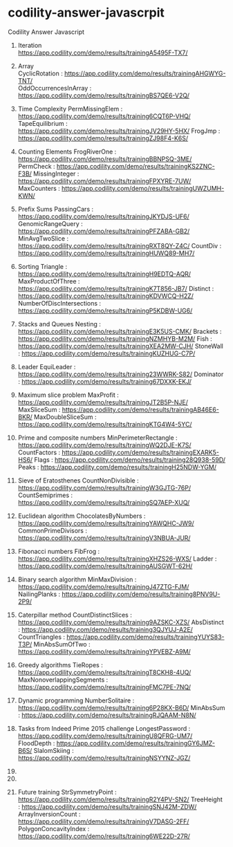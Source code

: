 # codility-answer-javascrpit
Codility Answer Javascript

1. Iteration <br>
https://app.codility.com/demo/results/trainingA5495F-TX7/

2. Array <br>
CyclicRotation : https://app.codility.com/demo/results/trainingAHGWYG-TNT/ <br>
OddOccurrencesInArray : https://app.codility.com/demo/results/trainingBS7QE6-V2Q/ <br>

3.  Time Complexity
PermMissingElem : https://app.codility.com/demo/results/training6CQT6P-VHQ/
TapeEquilibrium : https://app.codility.com/demo/results/trainingJV29HY-5HX/
FrogJmp : https://app.codility.com/demo/results/trainingZJ98F4-K6S/

4. Counting Elements
FrogRiverOne : https://app.codility.com/demo/results/trainingBBNPSQ-3ME/
PermCheck : https://app.codility.com/demo/results/trainingKS2ZNC-F3B/
MissingInteger : https://app.codility.com/demo/results/trainingFPXYRE-7UW/
MaxCounters : https://app.codility.com/demo/results/trainingUWZUMH-KWN/

5. Prefix Sums
PassingCars : https://app.codility.com/demo/results/trainingJKYDJS-UF6/
GenomicRangeQuery : https://app.codility.com/demo/results/trainingPFZABA-GB2/
MinAvgTwoSlice : https://app.codility.com/demo/results/trainingRXT8QY-Z4C/
CountDiv : https://app.codility.com/demo/results/trainingHUWQ89-MH7/

6. Sorting
Triangle : https://app.codility.com/demo/results/trainingH9EDTQ-AQR/
MaxProductOfThree : https://app.codility.com/demo/results/trainingK7T856-JB7/
Distinct : https://app.codility.com/demo/results/trainingKDVWCQ-H2Z/
NumberOfDiscIntersections : https://app.codility.com/demo/results/trainingP5KDBW-UG6/

7. Stacks and Queues
Nesting : https://app.codility.com/demo/results/trainingE3K5US-CMK/
Brackets : https://app.codility.com/demo/results/trainingNZMHYB-M2M/
Fish : https://app.codility.com/demo/results/trainingXEA2MW-CJH/
StoneWall : https://app.codility.com/demo/results/trainingKUZHUG-C7P/

8. Leader
EquiLeader : https://app.codility.com/demo/results/training23WWRK-S82/
Dominator : https://app.codility.com/demo/results/training67DXXK-EKJ/

9. Maximum slice problem
MaxProfit : https://app.codility.com/demo/results/trainingJT2B5P-NJE/
MaxSliceSum : https://app.codility.com/demo/results/trainingAB46E6-BKR/
MaxDoubleSliceSum : https://app.codility.com/demo/results/trainingKTG4W4-5YC/

10. Prime and composite numbers
MinPerimeterRectangle : https://app.codility.com/demo/results/trainingWQ2DJE-K7S/
CountFactors : https://app.codility.com/demo/results/trainingEXARK5-HS6/
Flags : https://app.codility.com/demo/results/training28Q938-59D/
Peaks : https://app.codility.com/demo/results/trainingH25NDW-YGM/

11. Sieve of Eratosthenes
CountNonDivisible : https://app.codility.com/demo/results/trainingW3GJTG-76P/
CountSemiprimes : https://app.codility.com/demo/results/trainingSQ7AEP-XUQ/

12. Euclidean algorithm
ChocolatesByNumbers : https://app.codility.com/demo/results/trainingYAWQHC-JW9/
CommonPrimeDivisors : https://app.codility.com/demo/results/trainingV3NBUA-JUR/

13. Fibonacci numbers
FibFrog : https://app.codility.com/demo/results/trainingXHZS26-WXS/
Ladder : https://app.codility.com/demo/results/trainingAUSGWT-62H/

14. Binary search algorithm
MinMaxDivision : https://app.codility.com/demo/results/trainingJ47ZTG-FJM/
NailingPlanks : https://app.codility.com/demo/results/training8PNV9U-2P9/

15. Caterpillar method
CountDistinctSlices : https://app.codility.com/demo/results/training9AZSKC-XZS/
AbsDistinct : https://app.codility.com/demo/results/training3QJYUJ-A2E/
CountTriangles : https://app.codility.com/demo/results/trainingYUYS83-T3P/
MinAbsSumOfTwo : https://app.codility.com/demo/results/trainingYPVEBZ-A9M/

16. Greedy algorithms
TieRopes : https://app.codility.com/demo/results/trainingT8CKH8-4UQ/
MaxNonoverlappingSegments : https://app.codility.com/demo/results/trainingFMC7PE-7NQ/

17. Dynamic programming
NumberSolitaire : https://app.codility.com/demo/results/training6P28KX-B6D/
MinAbsSum : https://app.codility.com/demo/results/trainingRJQAAM-N8N/

90. Tasks from Indeed Prime 2015 challenge
LongestPassword : https://app.codility.com/demo/results/trainingU8QFRG-UM7/
FloodDepth : https://app.codility.com/demo/results/trainingGY6JMZ-B6S/
SlalomSkiing : https://app.codility.com/demo/results/trainingNSYYNZ-JGZ/

91.
92.
99. Future training
StrSymmetryPoint : https://app.codility.com/demo/results/trainingR2Y4PV-SN2/
TreeHeight : https://app.codility.com/demo/results/trainingSNJ42M-ZDW/
ArrayInversionCount : https://app.codility.com/demo/results/trainingV7DASG-2FF/
PolygonConcavityIndex : https://app.codility.com/demo/results/training6WE22D-27R/
